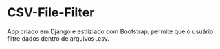 # CSV-File-Filter
App criado em Django e estliziado com Bootstrap, permite que o usuário filtre dados dentro de arquivos .csv.
